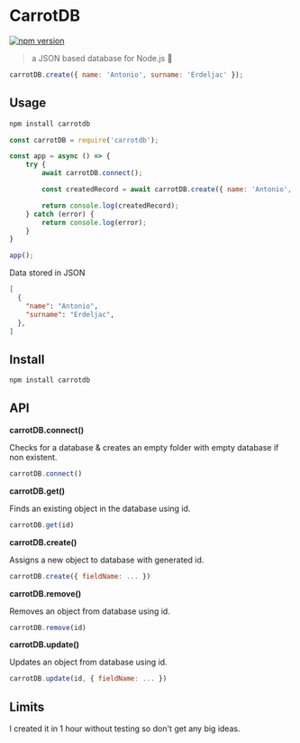# CarrotDB

[![npm version](https://badge.fury.io/js/carrotdb.svg)](https://badge.fury.io/js/carrotdb)

> a JSON based database for Node.js 🥕

```js
carrotDB.create({ name: 'Antonio', surname: 'Erdeljac' });
```

## Usage

```sh
npm install carrotdb
```

```js
const carrotDB = require('carrotdb');

const app = async () => {
    try {
        await carrotDB.connect();

        const createdRecord = await carrotDB.create({ name: 'Antonio', surname: 'Erdeljac' });

        return console.log(createdRecord);
    } catch (error) {
        return console.log(error);
    }
}

app();
```

Data stored in JSON

```json
[
  {
    "name": "Antonio",
    "surname": "Erdeljac",
  },
]
```

## Install

```sh
npm install carrotdb
```

## API

__carrotDB.connect()__

Checks for a database & creates an empty folder with empty database if non existent.

```js
carrotDB.connect()
```

__carrotDB.get()__

Finds an existing object in the database using id.

```js
carrotDB.get(id)
```

__carrotDB.create()__

Assigns a new object to database with generated id.

```js
carrotDB.create({ fieldName: ... })
```

__carrotDB.remove()__

Removes an object from database using id.

```js
carrotDB.remove(id)
```

__carrotDB.update()__

Updates an object from database using id.

```js
carrotDB.update(id, { fieldName: ... })
```

## Limits

I created it in 1 hour without testing so don't get any big ideas.